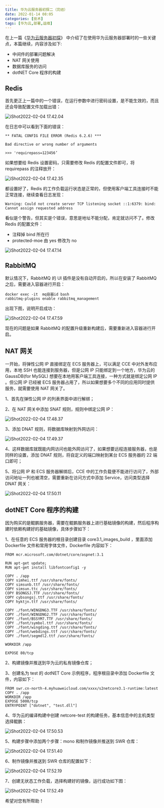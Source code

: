 ```yaml
---
title: 华为云服务器初探二（完结）
date: 2022-01-14 08:05
categories: [技术]
tags: [华为云,部署,运维]
---
```


在上一篇《[华为云服务器初探](http://mp.weixin.qq.com/s?__biz=MzU0NjgzNzQyMw==&mid=2247484822&idx=1&sn=9712c1cc0a7efa7e5938021c7c088c6a&chksm=fb56c356cc214a406ee70fa7ae6908822871892855c1602db1ccc2cd8119f54f7f5dc30acb17&scene=21#wechat_redirect)》 中介绍了在使用华为云服务器部署时的一些关键点，本篇继续，内容涉及如下:

<!--more-->

- 中间件的部署问题解决
- NAT 网关使用
- 数据库服务的访问
- dotNET Core 程序的构建

## Redis

首先更正上一篇中的一个错误，在运行参数中进行密码设置，是不能生效的，而且还会导致配置文件加载出错：

![iShot2022-02-04 17.42.04](https://cdn.jsdelivr.net/gh/oec2003/hblog-images/img/202202041742324.jpg)

在日志中可以看到下面的错误：

```
** FATAL CONFIG FILE ERROR (Redis 6.2.6) ***

Bad directive or wrong number of arguments

>>> 'requirepass=123456’
```

如果想要给 Redis 设置密码，只需要修改 Redis 的配置文件即可，将 requirepass 的注释放开：

![iShot2022-02-04 17.42.35](https://cdn.jsdelivr.net/gh/oec2003/hblog-images/img/202202041742688.jpg)

都设置好了，Redis 的工作负载运行状态是正常的，但使用客户端工具连接时不能正常连接，继续查看日志发现：

```
Warning: Could not create server TCP listening socket ::1:6379: bind: Cannot assign requested address
```

看似是个警告，但其实是个错误，意思是地址不能分配，肯定就访问不了。修改 Redis 的配置文件：

- 注释掉 bind 所在行
- protected-moe 由 yes 修改为 no

![iShot2022-02-04 17.47.14](https://cdn.jsdelivr.net/gh/oec2003/hblog-images/img/202202041747669.jpg)

## RabbitMQ

默认情况下，RabbitMQ 的 UI 插件是没有自动开启的，所以在安装了 RabbitMQ 之后，需要进入容器进行开启：

```
docker exec -it  mq容器id bash
rabbitmq-plugins enable rabbitmq_management
```

出现下图，说明开启成功：

![iShot2022-02-04 17.47.59](https://cdn.jsdelivr.net/gh/oec2003/hblog-images/img/202202041748663.jpg)

现在的问题是如果 RabbitMQ 的配置升级重新构建后，需要重新进入容器进行开启。

## NAT 网关

一开始，将弹性公网 IP 直接绑定在 ECS 服务器上，可以满足 CCE 中对外发布应用，本地 SSH 也能连接到服务器，但是公网 IP 只能绑定到一个地方，华为云的 GaussDB(for MySQL) 想要在本地用客户端工具连接，一种方式就是绑定公网 IP 。但公网 IP 已经被 ECS 服务器占用了，所以如果想要多个不同的应用同时提供服务，就需要使用 NAT 网关了。

1、首先在弹性公网 IP 的列表界面中进行解绑；

2、在 NAT 网关中添加 SNAT 规则，规则中绑定公网 IP：

![iShot2022-02-04 17.48.37](https://cdn.jsdelivr.net/gh/oec2003/hblog-images/img/202202041748644.jpg)

3、添加 DNAT 规则，将数据库映射到外网访问：

![iShot2022-02-04 17.49.37](https://cdn.jsdelivr.net/gh/oec2003/hblog-images/img/202202041749689.jpg)

4、这样数据库就既能内网访问也能外网访问了，如果想要远程连接服务器，也是同样的设置，添加 DNAT 规则，将自定义的端口映射到某台 ECS 服务器的 22 端口即可；

5、将公网 IP 和 ECS 服务器解绑后，CCE 中的工作负载便不能进行访问了，外部访问地址一列也被清空，需要重新在访问方式中添加 Service，访问类型选择 DNAT 网关：

![iShot2022-02-04 17.50.11](https://cdn.jsdelivr.net/gh/oec2003/hblog-images/img/202202041750720.jpg)

## dotNET Core 程序的构建

因为购买的是鲲鹏服务器，需要在鲲鹏服务器上进行基础镜像的构建，然后程序构建时依赖构建好的基础镜像，具体步骤如下：

1、在任意的 ECS 服务器的根目录创建目录 core3.1_images_build ，里面添加 Dockerfile 文件和常用字体文件，Dockerfile 内容如下：

```
FROM mcr.microsoft.com/dotnet/core/aspnet:3.1

RUN apt-get update;
RUN apt-get install libfontconfig1 -y

COPY . /app
COPY simhei.ttf /usr/share/fonts/
COPY simsunb.ttf /usr/share/fonts/
COPY simsun.ttc /usr/share/fonts/
COPY BSONGSJ.TTF /usr/share/fonts/
COPY cybsongsj.ttf /usr/share/fonts/
COPY hyktjn.ttf /usr/share/fonts/

COPY ./font/WINGDNG3.TTF /usr/share/fonts/
COPY ./font/WINGDNG2.TTF /usr/share/fonts/
COPY ./font/BSSYM7.TTF /usr/share/fonts/
COPY ./font/symbol.ttf /usr/share/fonts/
COPY ./font/wingding.ttf /usr/share/fonts/
COPY ./font/webdings.ttf /usr/share/fonts/
COPY ./font/segmdl2.ttf /usr/share/fonts/

WORKDIR /app

EXPOSE 80/tcp
```

2、构建镜像并推送到华为云的私有镜像仓库；

3、创建名为 test 的 dotNET Core 示例程序，程序根目录中添加 Dockerfile 文件，内容如下：

```
FROM swr.cn-north-4.myhuaweicloud.com/xxxx/s2netcore3.1-runtime:latest
COPY . /app
WORKDIR /app
EXPOSE 5000/tcp
ENTRYPOINT ["dotnet", "test.dll"]
```

4、华为云的编译构建中创建 netcore-test 的构建任务，基本信息中的主机类型选择鲲鹏：

![iShot2022-02-04 17.50.53](https://cdn.jsdelivr.net/gh/oec2003/hblog-images/img/202202041751232.jpg)

5、构建步骤中添加两个步骤：mono 和制作镜像并推送到 SWR 仓库：

![iShot2022-02-04 17.51.40](https://cdn.jsdelivr.net/gh/oec2003/hblog-images/img/202202041751771.jpg)

6、制作镜像并推送到 SWR 仓库的配置如下：

![iShot2022-02-04 17.52.19](https://cdn.jsdelivr.net/gh/oec2003/hblog-images/img/202202041752925.jpg)

7、创建无状态工作负载，选择构建好的镜像，运行成功如下图：

![iShot2022-02-04 17.52.49](https://cdn.jsdelivr.net/gh/oec2003/hblog-images/img/202202041753052.jpg)

希望对您有所帮助！
